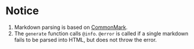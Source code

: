# Notice
1. Markdown parsing is based on [CommonMark](https://github.com/MichaelHatherly/CommonMark.jl).
2. The `generate` function calls `@info`. `@error` is called if a single markdown fails to be parsed into HTML, but does not throw the error.
